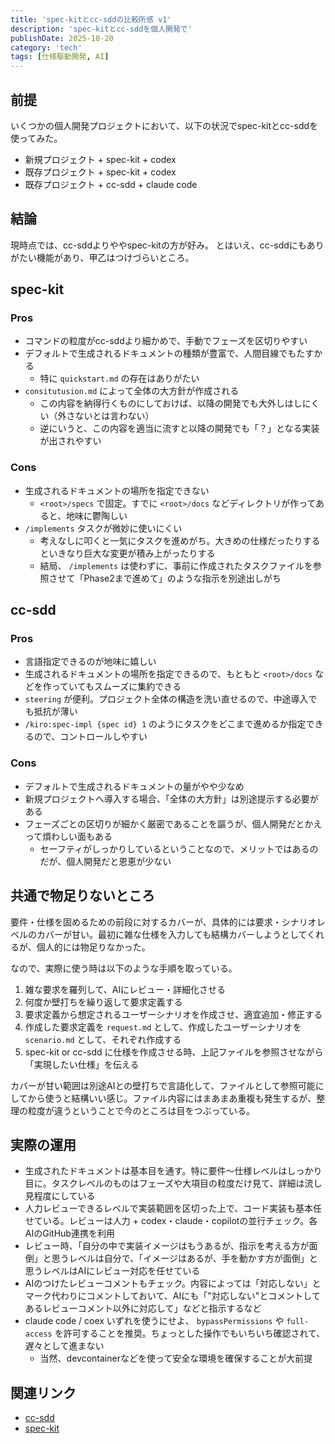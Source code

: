 ```yaml
---
title: 'spec-kitとcc-sddの比較所感 v1'
description: 'spec-kitとcc-sddを個人開発で'
publishDate: 2025-10-20
category: 'tech'
tags: [仕様駆動開発, AI]
---
```


## 前提

いくつかの個人開発プロジェクトにおいて、以下の状況でspec-kitとcc-sddを使ってみた。

- 新規プロジェクト + spec-kit + codex
- 既存プロジェクト + spec-kit + codex
- 既存プロジェクト + cc-sdd + claude code

## 結論

現時点では、cc-sddよりややspec-kitの方が好み。
とはいえ、cc-sddにもありがたい機能があり、甲乙はつけづらいところ。

## spec-kit

### Pros

- コマンドの粒度がcc-sddより細かめで、手動でフェーズを区切りやすい
- デフォルトで生成されるドキュメントの種類が豊富で、人間目線でもたすかる
  - 特に `quickstart.md` の存在はありがたい
- `consitutusion.md` によって全体の大方針が作成される
  - この内容を納得行くものにしておけば、以降の開発でも大外しはしにくい（外さないとは言わない）
  - 逆にいうと、この内容を適当に流すと以降の開発でも「？」となる実装が出されやすい

### Cons

- 生成されるドキュメントの場所を指定できない
  - `<root>/specs` で固定。すでに `<root>/docs` などディレクトリが作ってあると、地味に鬱陶しい
- `/implements` タスクが微妙に使いにくい
  - 考えなしに叩くと一気にタスクを進めがち。大きめの仕様だったりするといきなり巨大な変更が積み上がったりする
  - 結局、 `/implements` は使わずに、事前に作成されたタスクファイルを参照させて「Phase2まで進めて」のような指示を別途出しがち

## cc-sdd

### Pros

- 言語指定できるのが地味に嬉しい
- 生成されるドキュメントの場所を指定できるので、もともと `<root>/docs` などを作っていてもスムーズに集約できる
- `steering` が便利。プロジェクト全体の構造を洗い直せるので、中途導入でも抵抗が薄い
- `/kiro:spec-impl {spec id} 1` のようにタスクをどこまで進めるか指定できるので、コントロールしやすい

### Cons

- デフォルトで生成されるドキュメントの量がやや少なめ
- 新規プロジェクトへ導入する場合、「全体の大方針」は別途提示する必要がある
- フェーズごとの区切りが細かく厳密であることを謳うが、個人開発だとかえって煩わしい面もある
  - セーフティがしっかりしているということなので、メリットではあるのだが、個人開発だと恩恵が少ない

## 共通で物足りないところ

要件・仕様を固めるための前段に対するカバーが、具体的には要求・シナリオレベルのカバーが甘い。最初に雑な仕様を入力しても結構カバーしようとしてくれるが、個人的には物足りなかった。

なので、実際に使う時は以下のような手順を取っている。

1. 雑な要求を羅列して、AIにレビュー・詳細化させる
2. 何度か壁打ちを繰り返して要求定義する
3. 要求定義から想定されるユーザーシナリオを作成させ、適宜追加・修正する
4. 作成した要求定義を `request.md` として、作成したユーザーシナリオを `scenario.md` として、それぞれ作成する
5. spec-kit or cc-sdd に仕様を作成させる時、上記ファイルを参照させながら「実現したい仕様」を伝える

カバーが甘い範囲は別途AIとの壁打ちで言語化して、ファイルとして参照可能にしてから使うと結構いい感じ。ファイル内容にはまあまあ重複も発生するが、整理の粒度が違うということで今のところは目をつぶっている。

## 実際の運用

- 生成されたドキュメントは基本目を通す。特に要件〜仕様レベルはしっかり目に。タスクレベルのものはフェーズや大項目の粒度だけ見て、詳細は流し見程度にしている
- 人力レビューできるレベルで実装範囲を区切った上で、コード実装も基本任せている。レビューは人力 + codex・claude・copilotの並行チェック。各AIのGitHub連携を利用
- レビュー時、「自分の中で実装イメージはもうあるが、指示を考える方が面倒」と思うレベルは自分で、「イメージはあるが、手を動かす方が面倒」と思うレベルはAIにレビュー対応を任せている
- AIのつけたレビューコメントもチェック。内容によっては「対応しない」とマーク代わりにコメントしておいて、AIにも「"対応しない"とコメントしてあるレビューコメント以外に対応して」などと指示するなど
- claude code / coex いずれを使うにせよ、 `bypassPermissions` や `full-access` を許可することを推奨。ちょっとした操作でもいちいち確認されて、遅々として進まない
  - 当然、devcontainerなどを使って安全な環境を確保することが大前提

## 関連リンク

- [cc-sdd](https://github.com/gotalab/cc-sdd)
- [spec-kit](https://github.com/github/spec-kit)
